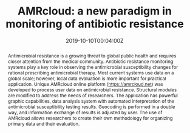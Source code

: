 ---
title: "AMRcloud: a new paradigm in monitoring of antibiotic resistance"

subtitle: ""

publication_types: ["2"]
publication: "Clinical Microbiology and Antimicrobial Chemotherapy. 2019; 21(2):119-124"
publication_short: "CMAC. 2019; 21(2):119-124"

date: "2019-10-10T00:04:00Z"
publishDate: "2019-10-10T00:04:00Z"

doi: "10.36488/cmac.2019.2.119-124"

draft: false
featured: true
reading_time: false
share: true

authors:
- Kuzmenkov A.Y.
- Vinogradova A.G.
- Trushin I.V.
- Avramenko A.A.
- Edelstein M.V.
- Dekhnich A.V.
- Kozlov R.S.

profile: false
comments: false

image:
  caption: ''
  focal_point: ""
  preview_only: false

links:
- name: "Read full article"
  url: "https://cmac-journal.ru/en/publication/2019/2/cmac-2019-t21-n2-p119/"

abstract: "Antimicrobial resistance is a growing threat to global public health and requires closer attention from the medical community. Antibiotic resistance monitoring systems play a key role in observing the antimicrobial susceptibility changes for rational prescribing antimicrobial therapy. Most current systems use data on a global scale; however, local data evaluation is more important for practical application. Unique AMRcloud online platform (https://amrcloud.net) was developed to process user data on antimicrobial resistance. Structural modules are modified to address the needs of researchers. The application has powerful graphic capabilities, data analysis system with automated interpretation of the antimicrobial susceptibility testing results. Geocoding is performed in a double way, and information exchange of results is adjusted by user. The use of AMRcloud allows researchers to create their own methodology for organizing primary data and their evaluation."


---
